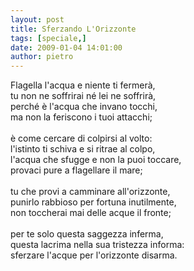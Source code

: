 ```yaml
---
layout: post
title: Sferzando L'Orizzonte
tags: [speciale,]
date: 2009-01-04 14:01:00
author: pietro
---
```

Flagella l'acqua e niente ti fermerà,<br/>tu non ne soffrirai né lei ne soffrirà,<br/>perché è l'acqua che invano tocchi,<br/>ma non la feriscono i tuoi attacchi;<br/><br/>è come cercare di colpirsi al volto:<br/>l'istinto ti schiva e si ritrae al colpo,<br/>l'acqua che sfugge e non la puoi toccare,<br/>provaci pure a flagellare il mare;<br/><br/>tu che provi a camminare all'orizzonte,<br/>punirlo rabbioso per fortuna inutilmente,<br/>non toccherai mai delle acque il fronte;<br/><br/>per te solo questa saggezza inferma,<br/>questa lacrima nella sua tristezza informa:<br/>sferzare l'acque per l'orizzonte disarma.
